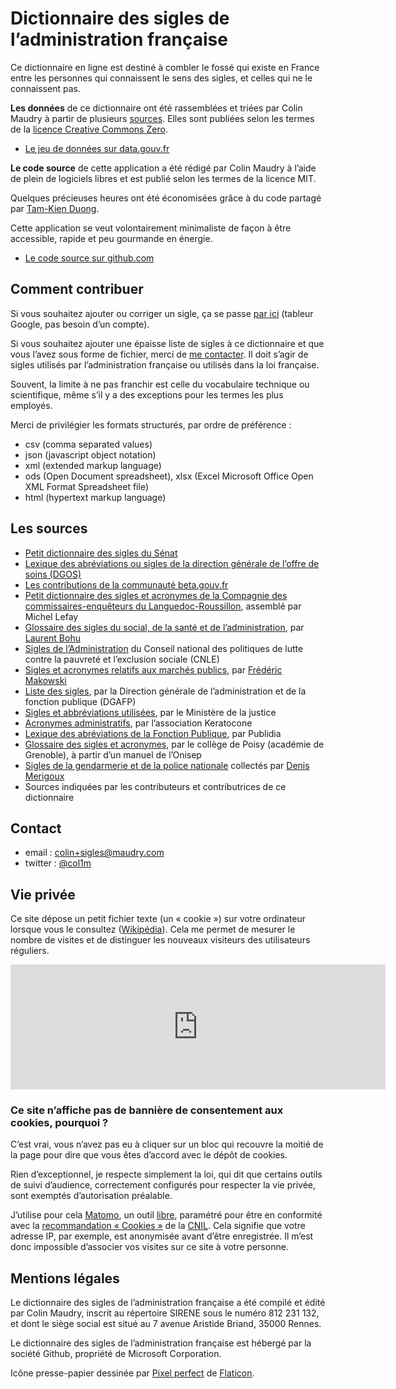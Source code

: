 # Dictionnaire des sigles de l’administration française

Ce dictionnaire en ligne est destiné à combler le fossé qui existe en France entre les personnes qui connaissent le sens des sigles, et celles qui ne le connaissent pas.

**Les données** de ce dictionnaire ont été rassemblées et triées par Colin Maudry à partir de plusieurs [sources](#lessources). Elles sont publiées selon les termes de la [licence Creative Commons Zero](http://creativecommons.org/publicdomain/zero/1.0/).

*   [Le jeu de données sur data.gouv.fr](https://www.data.gouv.fr/datasets/5ee0d624d915e528468166c6)

**Le code source** de cette application a été rédigé par Colin Maudry à l’aide de plein de logiciels libres et est publié selon les termes de la licence MIT.

Quelques précieuses heures ont été économisées grâce à du code partagé par [Tam-Kien Duong](https://github.com/taniki).

Cette application se veut volontairement minimaliste de façon à être accessible, rapide et peu gourmande en énergie.

*   [Le code source sur github.com](https://github.com/ColinMaudry/dictionnaire-sigles)

## Comment contribuer

Si vous souhaitez ajouter ou corriger un sigle, ça se passe [par ici](https://docs.google.com/spreadsheets/d/1kEJzE-8nCBZakKWptfrc5HhuctOEnMYy8AgxGz6dNW4/edit) (tableur Google, pas besoin d’un compte).

Si vous souhaitez ajouter une épaisse liste de sigles à ce dictionnaire et que vous l’avez sous forme de fichier, merci de [me contacter](#contact). Il doit s’agir de sigles utilisés par l’administration française ou utilisés dans la loi française.

Souvent, la limite à ne pas franchir est celle du vocabulaire technique ou scientifique, même s’il y a des exceptions pour les termes les plus employés.

Merci de privilégier les formats structurés, par ordre de préférence :

*   csv (comma separated values)
*   json (javascript object notation)
*   xml (extended markup language)
*   ods (Open Document spreadsheet), xlsx (Excel Microsoft Office Open XML Format Spreadsheet file)
*   html (hypertext markup language)

## Les sources

*   [Petit dictionnaire des sigles du Sénat](https://www.senat.fr/histoire/sigles.html)
*   [Lexique des abréviations ou sigles de la direction générale de l’offre de soins (DGOS)](http://www.metiers-fonctionpubliquehospitaliere.sante.gouv.fr/Lexique-des-abreviations-ou-sigles.html)
*   [Les contributions de la communauté beta.gouv.fr](https://github.com/betagouv/glossary-bot)
*   [Petit dictionnaire des sigles et acronymes de la Compagnie des commissaires-enquêteurs du Languedoc-Roussillon](http://www.cce-lrv.com/documents/images/general_photos/151_Fichier.pdf), assemblé par Michel Lefay
*   [Glossaire des sigles du social, de la santé et de l’administration](http://maraudes.fr/glossaire-sigles-social-de-sante-de-ladministration/), par [Laurent Bohu](https://twitter.com/lolobobo)
*   [Sigles de l’Administration](https://www.cnle.gouv.fr/Sigles-de-l-Administration.html) du Conseil national des politiques de lutte contre la pauvreté et l’exclusion sociale (CNLE)
*   [Sigles et acronymes relatifs aux marchés publics](http://www.marche-public.fr/Marches-publics/Definitions/Marches-publics-Sigles.htm), par [Frédéric Makowski](https://twitter.com/marchespublics)
*   [Liste des sigles](https://www.fonction-publique.gouv.fr/files/files/statistiques/rapports_annuels/2016/G_Liste_des_sigles.pdf), par la Direction générale de l’administration et de la fonction publique (DGAFP)
*   [Sigles et abbréviations utilisées](http://www.justice.gouv.fr/art_pix/Stat_Annuaire_ministere-justice_sigles.pdf), par le Ministère de la justice
*   [Acronymes administratifs](https://www.keratocone.net/acronymes.html), par l’association Keratocone
*   [Lexique des abréviations de la Fonction Publique](https://concours-fonction-publique.publidia.fr/guide-fonction-publique/infos-utiles/lexique-fonction-publique), par Publidia
*   [Glossaire des sigles et acronymes](http://www.ac-grenoble.fr/college/poisy/orientation/orientation-sigles-et-acronymes/), par le collège de Poisy (académie de Grenoble), à partir d’un manuel de l’Onisep
*   [Sigles de la gendarmerie et de la police nationale](https://gist.github.com/ColinMaudry/fe30f024d3cea20d1f6ccd579d9acd3f#file-gendarmerie-csv) collectés par [Denis Merigoux](https://merigoux.ovh)
*   Sources indiquées par les contributeurs et contributrices de ce dictionnaire

## Contact

*   email : colin+sigles@maudry.com
*   twitter : [@col1m](https://twitter.com/col1m)

## Vie privée

Ce site dépose un petit fichier texte (un « cookie ») sur votre ordinateur lorsque vous le consultez ([Wikipédia](https://fr.wikipedia.org/wiki/Cookie_(informatique))). Cela me permet de mesurer le nombre de visites et de distinguer les nouveaux visiteurs des utilisateurs réguliers.

<div style="background-color: #ccc;"><iframe style="border: 0; height: 200px; width: 600px;" title="Opt-out du cookie de suivi" src="https://analytics.maudry.com/index.php?module=CoreAdminHome&amp;action=optOut&amp;language=fr&amp;backgroundColor=&amp;fontColor=&amp;fontSize=&amp;fontFamily="></iframe></div>

### Ce site n’affiche pas de bannière de consentement aux cookies, pourquoi ?

C’est vrai, vous n’avez pas eu à cliquer sur un bloc qui recouvre la moitié de la page pour dire que vous êtes d’accord avec le dépôt de cookies.

Rien d’exceptionnel, je respecte simplement la loi, qui dit que certains outils de suivi d’audience, correctement configurés pour respecter la vie privée, sont exemptés d’autorisation préalable.

J’utilise pour cela [Matomo](https://matomo.org/), un outil [libre](https://matomo.org/free-software/), paramétré pour être en conformité avec la [recommandation « Cookies »](https://www.cnil.fr/fr/solutions-pour-les-cookies-de-mesure-daudience) de la [CNIL](http://sigl.es/cnil). Cela signifie que votre adresse IP, par exemple, est anonymisée avant d’être enregistrée. Il m’est donc impossible d’associer vos visites sur ce site à votre personne.

## Mentions légales

Le dictionnaire des sigles de l’administration française a été compilé et édité par Colin Maudry, inscrit au répertoire SIRENE sous le numéro 812 231 132, et dont le siège social est situé au 7 avenue Aristide Briand, 35000 Rennes.

Le dictionnaire des sigles de l’administration française est hébergé par la société Github, propriété de Microsoft Corporation.

Icône presse-papier dessinée par [Pixel perfect](https://icon54.com/) de [Flaticon](http://www.flaticon.com).
